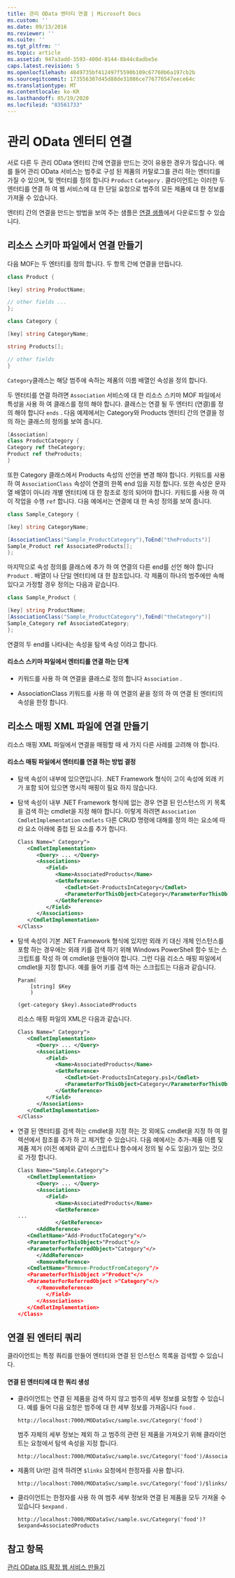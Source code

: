 ```yaml
---
title: 관리 OData 엔터티 연결 | Microsoft Docs
ms.custom: ''
ms.date: 09/13/2016
ms.reviewer: ''
ms.suite: ''
ms.tgt_pltfrm: ''
ms.topic: article
ms.assetid: 947a3add-3593-400d-8144-8b44c8adbe5e
caps.latest.revision: 5
ms.openlocfilehash: 4849735bf412497f5590b109c67760b6a197cb2b
ms.sourcegitcommit: 173556307d45d88de31086ce776770547eece64c
ms.translationtype: MT
ms.contentlocale: ko-KR
ms.lasthandoff: 05/19/2020
ms.locfileid: "83561733"
---
```

# <a name="associating-management-odata-entities"></a>관리 OData 엔터티 연결

서로 다른 두 관리 OData 엔터티 간에 연결을 만드는 것이 유용한 경우가 많습니다. 예를 들어 관리 OData 서비스는 범주로 구성 된 제품의 카탈로그를 관리 하는 엔터티를 가질 수 있으며, 및 엔터티를 정의 합니다 `Product` `Category` . 클라이언트는 이러한 두 엔터티를 연결 하 여 웹 서비스에 대 한 단일 요청으로 범주의 모든 제품에 대 한 정보를 가져올 수 있습니다.

엔터티 간의 연결을 만드는 방법을 보여 주는 샘플은 [연결 샘플](https://code.msdn.microsoft.com:443/windowsdesktop/Association-sample-0f0fa87e)에서 다운로드할 수 있습니다.

## <a name="creating-the-association-in-the-resource-schema-file"></a>리소스 스키마 파일에서 연결 만들기

다음 MOF는 두 엔터티를 정의 합니다. 두 항목 간에 연결을 만듭니다.

```csharp
class Product {

[key] string ProductName;

// other fields ...
};

class Category {

[key] string CategoryName;

string Products[];

// other fields
}
```

`Category`클래스는 해당 범주에 속하는 제품의 이름 배열인 속성을 정의 합니다.

두 엔터티를 연결 하려면 `Association` 서비스에 대 한 리소스 스키마 MOF 파일에서 특성을 사용 하 여 클래스를 정의 해야 합니다. 클래스는 연결 될 두 엔터티 (연결)를 정의 해야 합니다 `ends` . 다음 예제에서는 Category와 Products 엔터티 간의 연결을 정의 하는 클래스의 정의를 보여 줍니다.

```csharp
[Association]
class ProductCategory {
Category ref theCategory;
Product ref theProducts;
}
```

또한 Category 클래스에서 Products 속성의 선언을 변경 해야 합니다. 키워드를 사용 하 여 `AssociationClass` 속성이 연결의 한쪽 end 임을 지정 합니다. 또한 속성은 문자열 배열이 아니라 개별 엔터티에 대 한 참조로 정의 되어야 합니다. 키워드를 사용 하 여이 작업을 수행 `ref` 합니다. 다음 예에서는 연결에 대 한 속성 정의를 보여 줍니다.

```csharp
class Sample_Category {

[key] string CategoryName;

[AssociationClass("Sample_ProductCategory"),ToEnd("theProducts")]
Sample_Product ref AssociatedProducts[];
};
```

마지막으로 속성 정의를 클래스에 추가 하 여 연결의 다른 end를 선언 해야 합니다 `Product` . 배열이 나 단일 엔터티에 대 한 참조입니다. 각 제품이 하나의 범주에만 속해 있다고 가정할 경우 정의는 다음과 같습니다.

```csharp
class Sample_Product {

[key] string ProductName;
[AssociationClass("Sample_ProductCategory"),ToEnd("theCategory")]
Sample_Category ref AssociatedCategory;
};
```

연결의 두 end를 나타내는 속성을 탐색 속성 이라고 합니다.

#### <a name="steps-for-associating-entities-in-the-resource-schema-file"></a>리소스 스키마 파일에서 엔터티를 연결 하는 단계

- 키워드를 사용 하 여 연결을 클래스로 정의 합니다 `Association` .

- AssociationClass 키워드를 사용 하 여 연결의 끝을 정의 하 여 연결 된 엔터티의 속성을 한정 합니다.

## <a name="creating-the-association-in-the-resource-mapping-xml-file"></a>리소스 매핑 XML 파일에 연결 만들기

리소스 매핑 XML 파일에서 연결을 매핑할 때 세 가지 다른 사례를 고려해 야 합니다.

#### <a name="determining-how-to-associate-entities-in-the-resource-mapping-file"></a>리소스 매핑 파일에서 엔터티를 연결 하는 방법 결정

- 탐색 속성이 내부에 있으면입니다. .NET Framework 형식이 고이 속성에 외래 키가 포함 되어 있으면 명시적 매핑이 필요 하지 않습니다.

- 탐색 속성이 내부 .NET Framework 형식에 없는 경우 연결 된 인스턴스의 키 목록을 검색 하는 cmdlet을 지정 해야 합니다. 이렇게 하려면 `Association` `CmdletImplementation` `cmdlets` 다른 CRUD 명령에 대해를 정의 하는 요소에 따라 요소 아래에 중첩 된 요소를 추가 합니다.

  ```xml
  Class Name=" Category">
     <CmdletImplementation>
        <Query> ... </Query>
        <Associations>
           <Field>
              <Name>AssociatedProducts</Name>
              <GetReference>
                 <Cmdlet>Get-ProductsInCategory</Cmdlet>
                 <ParameterForThisObject>Category</ParameterForThisObject>
              </GetReference>
           </Field>
        </Associations>
     </CmdletImplementation>
  </Class>
  ```

- 탐색 속성이 기본 .NET Framework 형식에 있지만 외래 키 대신 개체 인스턴스를 포함 하는 경우에는 외래 키를 검색 하기 위해 Windows PowerShell 함수 또는 스크립트를 작성 하 여 cmdlet을 만들어야 합니다. 그런 다음 리소스 매핑 파일에서 cmdlet을 지정 합니다. 예를 들어 키를 검색 하는 스크립트는 다음과 같습니다.

  ```
  Param(
      [string] $Key
      )

  (get-category $key).AssociatedProducts

  ```

  리소스 매핑 파일의 XML은 다음과 같습니다.

  ```xml
  Class Name=" Category">
     <CmdletImplementation>
        <Query> ... </Query>
        <Associations>
           <Field>
              <Name>AssociatedProducts</Name>
              <GetReference>
                 <Cmdlet>Get-ProductsInCategory.ps1</Cmdlet>
                 <ParameterForThisObject>Category</ParameterForThisObject>
              </GetReference>
           </Field>
        </Associations>
     </CmdletImplementation>
  </Class>
  ```

- 연결 된 엔터티를 검색 하는 cmdlet을 지정 하는 것 외에도 cmdlet을 지정 하 여 컬렉션에서 참조를 추가 하 고 제거할 수 있습니다. 다음 예에서는 추가-제품 이름 및 제품 제거 (이전 예제와 같이 스크립트나 함수에서 정의 될 수도 있음)가 있는 것으로 가정 합니다.

  ```xml
  Class Name="Sample.Category">
     <CmdletImplementation>
        <Query> ... </Query>
        <Associations>
           <Field>
              <Name>AssociatedProducts</Name>
              <GetReference>
  ...
              </GetReference>
        <AddReference>
     <CmdletName>"Add-ProductToCategory"</>
     <ParameterForThisObject>"Product"</>
     <ParameterForReferredObject>"Category"</>
        </AddReference>
        <RemoveReference>
     <CmdletName="Remove-ProductFromCategory"/>
     <ParameterForThisObject >"Product"</>
     <ParameterForReferredObject >"Category"</>
        </RemoveReference>
           </Field>
        </Associations>
     </CmdletImplementation>
  </Class>
  ```

## <a name="querying-associated-entities"></a>연결 된 엔터티 쿼리

클라이언트는 특정 쿼리를 만들어 엔터티와 연결 된 인스턴스 목록을 검색할 수 있습니다.

#### <a name="constructing-queries-for-associated-entities"></a>연결 된 엔터티에 대 한 쿼리 생성

- 클라이언트는 연결 된 제품을 검색 하지 않고 범주의 세부 정보를 요청할 수 있습니다. 예를 들어 다음 요청은 범주에 대 한 세부 정보를 가져옵니다 `food` .

  ```
  http://localhost:7000/MODataSvc/sample.svc/Category('food')
  ```

  범주 자체의 세부 정보는 제외 하 고 범주의 관련 된 제품을 가져오기 위해 클라이언트는 요청에서 탐색 속성을 지정 합니다.

  ```
  http://localhost:7000/MODataSvc/sample.svc/Category('food')/AssociatedProducts
  ```

- 제품의 Url만 검색 하려면 `$links` 요청에서 한정자를 사용 합니다.

  ```
  http://localhost:7000/MODataSvc/sample.svc/Category('food')/$links/AssociatedProducts
  ```

- 클라이언트는 한정자를 사용 하 여 범주 세부 정보와 연결 된 제품을 모두 가져올 수 있습니다 `$expand` .

  ```
  http://localhost:7000/MODataSvc/sample.svc/Category('food')?$expand=AssociatedProducts
  ```

## <a name="see-also"></a>참고 항목

[관리 OData IIS 확장 웹 서비스 만들기](./creating-a-management-odata-web-service.md)
